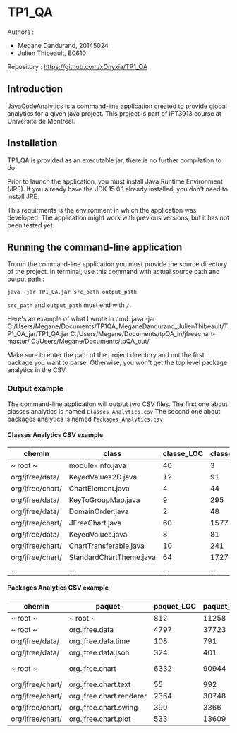 # TP1_QA
Authors :
* Megane Dandurand, 20145024
* Julien Thibeault, B0610

Repository : 
https://github.com/xOnyxia/TP1_QA

## Introduction
JavaCodeAnalytics is a command-line application created to provide global analytics for a given java project.
This project is part of IFT3913 course at Université de Montréal.

## Installation
TP1_QA is provided as an executable jar, there is no further compilation to do.

Prior to launch the application, you must install Java Runtime Environment (JRE).
If you already have the JDK 15.0.1 already installed, you don't need to install JRE.

This requirments is the environment in which the application was developed.
The application might work with previous versions, but it has not been tested yet.

## Running the command-line application
To run the command-line application you must provide the source directory of the project.
In terminal, use this command with actual source path and output path :
```
java -jar TP1_QA.jar src_path output_path
```
`src_path` and `output_path` must end with `/`.

Here's an example of what I wrote in cmd: java -jar C:/Users/Megane/Documents/TP1QA_MeganeDandurand_JulienThibeault/TP1_QA_jar/TP1_QA.jar C:/Users/Megane/Documents/tpQA_in/jfreechart-master/ C:/Users/Megane/Documents/tpQA_out/

Make sure to enter the path of the project directory and not the first package you want to parse.
Otherwise, you won't get the top level package analytics in the CSV.

### Output example
The command-line application will output two CSV files.
The first one about classes analytics is named `Classes_Analytics.csv`
The second one about packages analytics is named `Packages_Analytics.csv`
#### Classes Analytics CSV example 

| chemin                             | class                                        | classe_LOC | classe_CLOC | classe_DC  | WMC | classes_BC   |
|------------------------------------|----------------------------------------------|------------|-------------|------------|-----|--------------|
| ~ root ~                           | module-info.java                             | 40         | 3           | 0.075      | 1   | 0.075        |
| org/jfree/data/                    | KeyedValues2D.java                           | 12         | 91          | 7.5833335  | 10  | 0.7583333    |
| org/jfree/chart/                   | ChartElement.java                            | 4          | 44          | 11.0       | 4   | 2.75         |
| org/jfree/data/                    | KeyToGroupMap.java                           | 9          | 295         | 32.77778   | 34  | 0.9640523    |
| org/jfree/data/                    | DomainOrder.java                             | 2          | 48          | 24.0       | 5   | 4.8          |
| org/jfree/chart/                   | JFreeChart.java                              | 60         | 1577        | 26.283333  | 130 | 0.20217948   |
| org/jfree/data/                    | KeyedValues.java                             | 8          | 81          | 10.125     | 10  | 1.0125       |
| org/jfree/chart/                   | ChartTransferable.java                       | 10         | 241         | 24.1       | 20  | 1.205        |
| org/jfree/chart/                   | StandardChartTheme.java                      | 64         | 1727        | 26.984375  | 106 | 0.2545696    |
| ...                                | ...                                          | ...        | ...         | ...        | ... | ...          |

#### Packages Analytics CSV example
| chemin           | paquet                   | paquet_LOC | paquet_CLOC | paquet_DC | WCP      | paquet_BC     |
|------------------|--------------------------|------------|-------------|-----------|----------|---------------|
| ~ root ~         | ~ root ~                 | 812        | 11258       | 13.864532 | 43010615 | 3.223514E-7   |
| ~ root ~         | org.jfree.data           | 4797       | 37723       | 7.8638735 | 3873     | 0.0020304348  |
| org/jfree/data/  | org.jfree.data.time      | 108        | 791         | 7.3240743 | 56       | 0.13078704    |
| org/jfree/data/  | org.jfree.data.json      | 324        | 401         | 1.2376543 | 80       | 0.015470679   |
| ~ root ~         | org.jfree.chart          | 6332       | 90944       | 14.362602 | 121328   | 1.18378295E-4 |
| org/jfree/chart/ | org.jfree.chart.text     | 55         | 992         | 18.036364 | 57       | 0.31642744    |
| org/jfree/chart/ | org.jfree.chart.renderer | 2364       | 30748       | 13.006768 | 2938     | 0.0044270824  |
| org/jfree/chart/ | org.jfree.chart.swing    | 390        | 3366        | 8.630769  | 252      | 0.034249082   |
| org/jfree/chart/ | org.jfree.chart.plot     | 533        | 13609       | 25.532833 | 975      | 0.02618752    |
